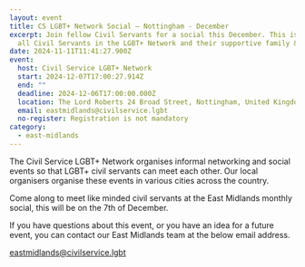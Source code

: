 ```yaml
---
layout: event
title: CS LGBT+ Network Social – Nottingham - December
excerpt: Join fellow Civil Servants for a social this December. This is open to
  all Civil Servants in the LGBT+ Network and their supportive family & friends.
date: 2024-11-11T11:41:27.900Z
event:
  host: Civil Service LGBT+ Network
  start: 2024-12-07T17:00:27.914Z
  end: ""
  deadline: 2024-12-06T17:00:00.000Z
  location: The Lord Roberts 24 Broad Street, Nottingham, United Kingdom
  email: eastmidlands@civilservice.lgbt
  no-register: Registration is not mandatory
category:
  - east-midlands
---
```

The Civil Service LGBT+ Network organises informal networking and social events so that LGBT+ civil servants can meet each other. Our local organisers organise these events in various cities across the country.

Come along to meet like minded civil servants at the East Midlands monthly social, this will be on the 7th of December.

If you have questions about this event, or you have an idea for a future event, you can contact our East Midlands team at the below email address.[](mailto:eastmidlands@civilservice.lgbt)

[eastmidlands@civilservice.lgbt](mailto:eastmidlands@civilservice.lgbt)